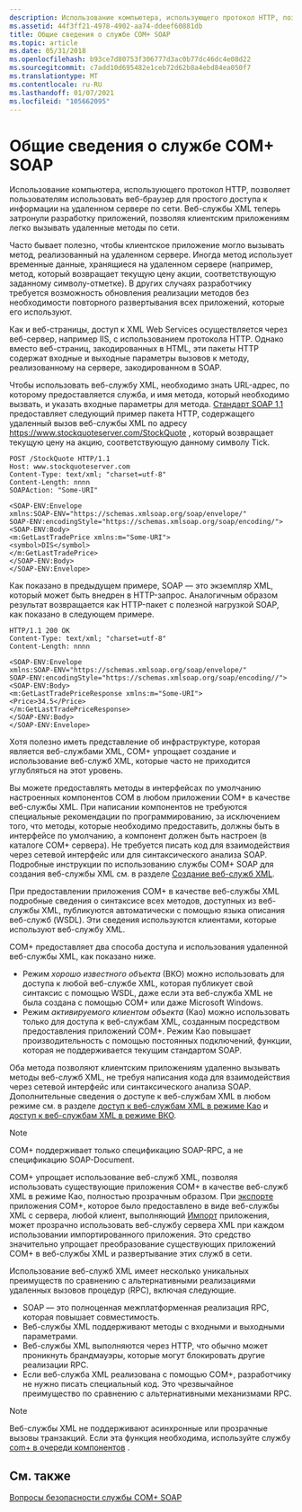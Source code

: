 ```yaml
---
description: Использование компьютера, использующего протокол HTTP, позволяет пользователям использовать веб-браузер для простого доступа к информации на удаленном сервере по сети.
ms.assetid: 44f3ff21-4978-4902-aa74-ddeef60881db
title: Общие сведения о службе COM+ SOAP
ms.topic: article
ms.date: 05/31/2018
ms.openlocfilehash: b93ce7d80753f306777d3ac0b77dc46dc4e08d22
ms.sourcegitcommit: c7add10d695482e1ceb72d62b8a4ebd84ea050f7
ms.translationtype: MT
ms.contentlocale: ru-RU
ms.lasthandoff: 01/07/2021
ms.locfileid: "105662095"
---
```

# <a name="com-soap-service-overview"></a>Общие сведения о службе COM+ SOAP

Использование компьютера, использующего протокол HTTP, позволяет пользователям использовать веб-браузер для простого доступа к информации на удаленном сервере по сети. Веб-службы XML теперь затронули разработку приложений, позволяя клиентским приложениям легко вызывать удаленные методы по сети.

Часто бывает полезно, чтобы клиентское приложение могло вызывать метод, реализованный на удаленном сервере. Иногда метод использует временные данные, хранящиеся на удаленном сервере (например, метод, который возвращает текущую цену акции, соответствующую заданному символу-отметке). В других случаях разработчику требуется возможность обновления реализации методов без необходимости повторного развертывания всех приложений, которые его используют.

Как и веб-страницы, доступ к XML Web Services осуществляется через веб-сервер, например IIS, с использованием протокола HTTP. Однако вместо веб-страниц, закодированных в HTML, эти пакеты HTTP содержат входные и выходные параметры вызовов к методу, реализованному на сервере, закодированном в SOAP.

Чтобы использовать веб-службу XML, необходимо знать URL-адрес, по которому предоставляется служба, и имя метода, который необходимо вызвать, и указать входные параметры для метода. [Стандарт SOAP 1,1](https://www.w3.org/TR/SOAP/) предоставляет следующий пример пакета HTTP, содержащего удаленный вызов веб-службы XML по адресу https://www.stockquoteserver.com/StockQuote , который возвращает текущую цену на акцию, соответствующую данному символу Tick.

``` syntax
POST /StockQuote HTTP/1.1
Host: www.stockquoteserver.com
Content-Type: text/xml; "charset=utf-8"
Content-Length: nnnn
SOAPAction: "Some-URI"

<SOAP-ENV:Envelope
xmlns:SOAP-ENV="https://schemas.xmlsoap.org/soap/envelope/"
SOAP-ENV:encodingStyle="https://schemas.xmlsoap.org/soap/encoding/">
<SOAP-ENV:Body>
<m:GetLastTradePrice xmlns:m="Some-URI">
<symbol>DIS</symbol>
</m:GetLastTradePrice>
</SOAP-ENV:Body>
</SOAP-ENV:Envelope>
```

Как показано в предыдущем примере, SOAP — это экземпляр XML, который может быть внедрен в HTTP-запрос. Аналогичным образом результат возвращается как HTTP-пакет с полезной нагрузкой SOAP, как показано в следующем примере.

``` syntax
HTTP/1.1 200 OK
Content-Type: text/xml; "charset=utf-8"
Content-Length: nnnn

<SOAP-ENV:Envelope
xmlns:SOAP-ENV="https://schemas.xmlsoap.org/soap/envelope/"
SOAP-ENV:encodingStyle="https://schemas.xmlsoap.org/soap/encoding//">
<SOAP-ENV:Body>
<m:GetLastTradePriceResponse xmlns:m="Some-URI">
<Price>34.5</Price>
</m:GetLastTradePriceResponse>
</SOAP-ENV:Body>
</SOAP-ENV:Envelope>
```

Хотя полезно иметь представление об инфраструктуре, которая является веб-службами XML, COM+ упрощает создание и использование веб-служб XML, которые часто не приходится углубляться на этот уровень.

Вы можете предоставлять методы в интерфейсах по умолчанию настроенных компонентов COM в любом приложении COM+ в качестве веб-службы XML. При написании компонентов не требуются специальные рекомендации по программированию, за исключением того, что методы, которые необходимо предоставить, должны быть в интерфейсе по умолчанию, а компонент должен быть настроен (в каталоге COM+ сервера). Не требуется писать код для взаимодействия через сетевой интерфейс или для синтаксического анализа SOAP. Подробные инструкции по использованию службы COM+ SOAP для создания веб-службы XML см. в разделе [Создание веб-служб XML](creating-xml-web-services.md).

При предоставлении приложения COM+ в качестве веб-службы XML подробные сведения о синтаксисе всех методов, доступных из веб-службы XML, публикуются автоматически с помощью языка описания веб-служб (WSDL). Эти сведения используются клиентами, которые используют веб-службу XML.

COM+ предоставляет два способа доступа и использования удаленной веб-службы XML, как показано ниже.

-   Режим *хорошо известного объекта* (ВКО) можно использовать для доступа к любой веб-службе XML, которая публикует свой синтаксис с помощью WSDL, даже если эта веб-служба XML не была создана с помощью COM+ или даже Microsoft Windows.
-   Режим *активируемого клиентом объекта* (Као) можно использовать только для доступа к веб-службам XML, созданным посредством предоставления приложений COM+. Режим Као повышает производительность с помощью постоянных подключений, функции, которая не поддерживается текущим стандартом SOAP.

Оба метода позволяют клиентским приложениям удаленно вызывать методы веб-служб XML, не требуя написания кода для взаимодействия через сетевой интерфейс или синтаксического анализа SOAP. Дополнительные сведения о доступе к веб-службам XML в любом режиме см. в разделе [доступ к веб-службам XML в режиме Као](accessing-xml-web-services-in-cao-mode.md) и [доступ к веб-службам XML в режиме ВКО](accessing-xml-web-services-in-wko-mode.md).

> [!Note]  
> COM+ поддерживает только спецификацию SOAP-RPC, а не спецификацию SOAP-Document.

 

COM+ упрощает использование веб-служб XML, позволяя использовать существующие приложения COM+ в качестве веб-служб XML в режиме Као, полностью прозрачным образом. При [экспорте](exporting-a-soap-enabled-application.md) приложения COM+, которое было предоставлено в виде веб-службы XML с сервера, любой клиент, выполняющий [Импорт](importing-a-soap-enabled-application.md) приложения, может прозрачно использовать веб-службу сервера XML при каждом использовании импортированного приложения. Это средство значительно упрощает преобразование существующих приложений COM+ в веб-службы XML и развертывание этих служб в сети.

Использование веб-служб XML имеет несколько уникальных преимуществ по сравнению с альтернативными реализациями удаленных вызовов процедур (RPC), включая следующие.

-   SOAP — это полноценная межплатформенная реализация RPC, которая повышает совместимость.
-   Веб-службы XML поддерживают методы с входными и выходными параметрами.
-   Веб-службы XML выполняются через HTTP, что обычно может проникнуть брандмауэры, которые могут блокировать другие реализации RPC.
-   Если веб-служба XML реализована с помощью COM+, разработчику не нужно писать специальный код. Это чрезвычайное преимущество по сравнению с альтернативными механизмами RPC.

> [!Note]  
> Веб-службы XML не поддерживают асинхронные или прозрачные вызовы транзакций. Если эта функция необходима, используйте службу [com+ в очереди компонентов](com--queued-components.md) .

 

## <a name="related-topics"></a>См. также

<dl> <dt>

[Вопросы безопасности службы COM+ SOAP](com--soap-service-security-considerations.md)
</dt> </dl>

 

 



